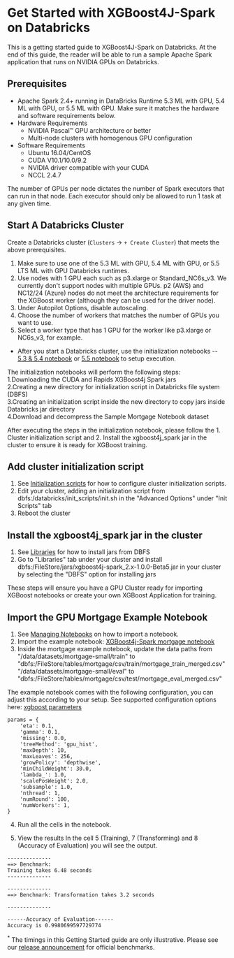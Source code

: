 Get Started with XGBoost4J-Spark on Databricks
======================================================
This is a getting started guide to XGBoost4J-Spark on Databricks. At the end of this guide, the reader will be able to run a sample Apache Spark application that runs on NVIDIA GPUs on Databricks.

Prerequisites
-------------
* Apache Spark 2.4+ running in DataBricks Runtime 5.3 ML with GPU, 5.4 ML with GPU, or 5.5 ML with GPU.  Make sure it matches the hardware and software requirements below.
* Hardware Requirements
  * NVIDIA Pascal™ GPU architecture or better
  * Multi-node clusters with homogenous GPU configuration
* Software Requirements
  * Ubuntu 16.04/CentOS
  * CUDA V10.1/10.0/9.2
  * NVIDIA driver compatible with your CUDA
  * NCCL 2.4.7

The number of GPUs per node dictates the number of Spark executors that can run in that node. Each executor should only be allowed to run 1 task at any given time.

Start A Databricks Cluster
--------------------------
Create a Databricks cluster (`Clusters` -> `+ Create Cluster`) that meets the above prerequisites.
1. Make sure to use one of the 5.3 ML with GPU, 5.4 ML with GPU, or 5.5 LTS ML with GPU Databricks runtimes.  
2. Use nodes with 1 GPU each such as p3.xlarge or Standard\_NC6s\_v3. We currently don't support nodes with multiple GPUs.  p2 (AWS) and NC12/24 (Azure) nodes do not meet the architecture requirements for the XGBoost worker (although they can be used for the driver node).  
3. Under Autopilot Options, disable autoscaling.
4. Choose the number of workers that matches the number of GPUs you want to use.
5. Select a worker type that has 1 GPU for the worker like p3.xlarge or NC6s_v3, for example.


* After you start a Databricks cluster, use the initialization notebooks -- [5.3 & 5.4 notebook](/getting-started-guides/csp/databricks/init-notebook-for-rapids-spark-xgboost-on-databricks-gpu-5.3-5.4.ipynb
) or [5.5 notebook](/getting-started-guides/csp/databricks/init-notebook-for-rapids-spark-xgboost-on-databricks-gpu-5.5.ipynb
) to setup execution.<br/>

The initialization notebooks will perform the following steps:<br/>
1.Downloading the CUDA and Rapids XGBoost4j Spark jars<br/>
2.Creating a new directory for initialization script in Databricks file system (DBFS)<br/>
3.Creating an initialization script inside the new directory to copy jars inside Databricks jar directory<br/>
4.Download and decompress the Sample Mortgage Notebook dataset<br/>

After executing the steps in the initialization notebook, please follow the 1. Cluster initialization script and 2. Install the xgboost4j_spark jar in the cluster to ensure it is ready for XGBoost training.

Add cluster initialization script
---------------------------
1. See [Initialization scripts](https://docs.databricks.com/user-guide/clusters/init-scripts.html) for how to configure cluster initialization scripts.
2. Edit your cluster, adding an initialization script from dbfs:/databricks/init_scripts/init.sh in the "Advanced Options" under "Init Scripts" tab
3. Reboot the cluster


Install the xgboost4j_spark jar in the cluster
---------------------------
1. See [Libraries](https://docs.databricks.com/user-guide/libraries.html) for how to install jars from DBFS
2. Go to "Libraries" tab under your cluster and install dbfs:/FileStore/jars/xgboost4j-spark_2.x-1.0.0-Beta5.jar in your cluster by selecting the "DBFS" option for installing jars

These steps will ensure you have a GPU Cluster ready for importing XGBoost notebooks or create your own XGBoost Application for training.


Import the GPU Mortgage Example Notebook
---------------------------
1. See [Managing Notebooks](https://docs.databricks.com/user-guide/notebooks/notebook-manage.html) on how to import a notebook.
2. Import the example notebook: [XGBoost4j-Spark mortgage notebook](/examples/notebooks/python/mortgage-gpu.ipynb)
3. Inside the mortgage example notebook, update the data paths from 
"/data/datasets/mortgage-small/train" to "dbfs:/FileStore/tables/mortgage/csv/train/mortgage_train_merged.csv"
"/data/datasets/mortgage-small/eval" to "dbfs:/FileStore/tables/mortgage/csv/test/mortgage_eval_merged.csv"

The example notebook comes with the following configuration, you can adjust this according to your setup.
See supported configuration options here: [xgboost parameters](/examples/app-parameters/supported_xgboost_parameters_python.md)
```
params = { 
    'eta': 0.1,
    'gamma': 0.1,
    'missing': 0.0,
    'treeMethod': 'gpu_hist',
    'maxDepth': 10, 
    'maxLeaves': 256,
    'growPolicy': 'depthwise',
    'minChildWeight': 30.0,
    'lambda_': 1.0,
    'scalePosWeight': 2.0,
    'subsample': 1.0,
    'nthread': 1,
    'numRound': 100,
    'numWorkers': 1,
}

```

4. Run all the cells in the notebook.

5. View the results
In the cell 5 (Training), 7 (Transforming) and 8 (Accuracy of Evaluation) you will see the output.

```
--------------
==> Benchmark: 
Training takes 6.48 seconds
--------------

--------------
==> Benchmark: Transformation takes 3.2 seconds

--------------

------Accuracy of Evaluation------
Accuracy is 0.9980699597729774

```

<sup>*</sup> The timings in this Getting Started guide are only illustrative. Please see our [release announcement](https://medium.com/rapids-ai/nvidia-gpus-and-apache-spark-one-step-closer-2d99e37ac8fd) for official benchmarks.




